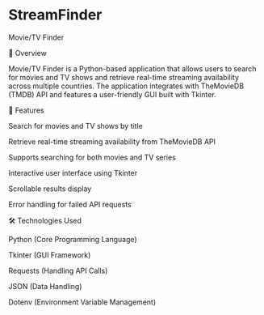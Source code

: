 # StreamFinder

Movie/TV Finder

📌 Overview

Movie/TV Finder is a Python-based application that allows users to search for movies and TV shows and retrieve real-time streaming availability across multiple countries. The application integrates with TheMovieDB (TMDB) API and features a user-friendly GUI built with Tkinter.

🚀 Features

Search for movies and TV shows by title

Retrieve real-time streaming availability from TheMovieDB API

Supports searching for both movies and TV series

Interactive user interface using Tkinter

Scrollable results display

Error handling for failed API requests

🛠️ Technologies Used

Python (Core Programming Language)

Tkinter (GUI Framework)

Requests (Handling API Calls)

JSON (Data Handling)

Dotenv (Environment Variable Management)

